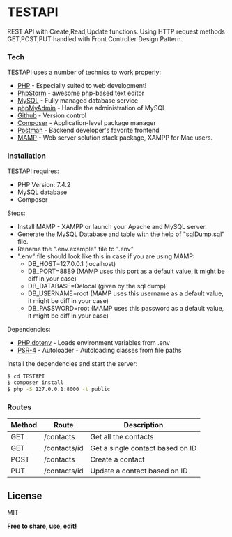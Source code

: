# TESTAPI

REST API with Create,Read,Update functions. 
Using HTTP request methods GET,POST,PUT handled with Front Controller Design Pattern.

### Tech

TESTAPI uses a number of technics to work properly:

* [PHP] - Especially suited to web development!
* [PhpStorm] - awesome php-based text editor
* [MySQL] - Fully managed database service
* [phpMyAdmin] - Handle the administration of MySQL
* [Github] - Version control
* [Composer] - Application-level package manager 
* [Postman] - Backend developer's favorite frontend
* [MAMP] - Web server solution stack package, XAMPP for Mac users.


### Installation

TESTAPI requires:
* PHP Version: 7.4.2
* MySQL database
* Composer

Steps:
* Install MAMP - XAMPP or launch your Apache and MySQL server.
* Generate the MySQL Database and table with the help of "sqlDump.sql" file.
* Rename the ".env.example" file to ".env"
* ".env" file should look like this in case if you are using MAMP:
    * DB_HOST=127.0.0.1 (localhost)
    * DB_PORT=8889 (MAMP uses this port as a default value, it might be diff in your case)
    * DB_DATABASE=Delocal (given by the sql dump)
    * DB_USERNAME=root (MAMP uses this username as a default value, it might be diff in your case)
    * DB_PASSWORD=root (MAMP uses this password as a default value, it might be diff in your case)

Dependencies:
* [PHP dotenv] -  Loads environment variables from .env
* [PSR-4] - Autoloader  -  Autoloading classes from file paths

Install the dependencies and start the server:

```sh
$ cd TESTAPI
$ composer install
$ php -S 127.0.0.1:8000 -t public
```
### Routes



| Method | Route | Description |
| ------ | ------ | -------- |
| GET | /contacts | Get all the contacts
| GET | /contacts/id | Get a single contact based on ID
| POST | /contacts | Create a contact
| PUT | /contacts/id | Update a contact based on ID

License
----

MIT


**Free to share, use, edit!**

   [PHP]: <https://www.php.net/>
   [PhpStorm]: <https://www.jetbrains.com/phpstorm/>
   [MySQL]: <https://www.mysql.com/>
   [phpMyAdmin]: <https://www.phpmyadmin.net/>
   [Github]: <https://github.com/>
   [Composer]: <https://getcomposer.org/doc/00-intro.md>
   [MAMP]: <https://www.mamp.info/en/mac/>
   [PHP dotenv]: <https://github.com/vlucas/phpdotenv#php-dotenv>
   [PSR-4]: <https://www.php-fig.org/psr/psr-4/>
[Postman]: <https://www.postman.com/>
